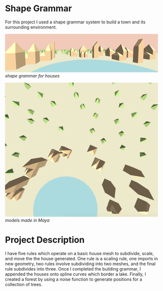 # Shape Grammar 

For this project I used a shape grammar system to build a town and its surrounding environment.

![Alt text](references/front-view.png?raw=true)
*shape grammar for houses*

![Alt text](references/top-view.png?raw=true)
*models made in Maya*

# Project Description 

I have five rules which operate on a basic house mesh to subdivide, scale, and move the the house generated. One rule is a scaling rule, one imports in new geometry, two rules involve subdividing into two meshes, and the final rule subdivides into three. Once I completed the building grammar, I appended the houses onto spline curves which border a lake. Finally, I created a forest by using a noise function to generate positions for a collection of trees. 

